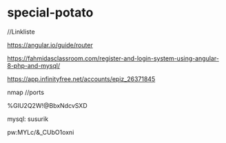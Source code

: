 # special-potato

//Linkliste

https://angular.io/guide/router

https://fahmidasclassroom.com/register-and-login-system-using-angular-8-php-and-mysql/


https://app.infinityfree.net/accounts/epiz_26371845


nmap  //ports


%GIU2Q2W!@BbxNdcvSXD

mysql: susurik


pw:MYLc/&_CUbO1oxni
